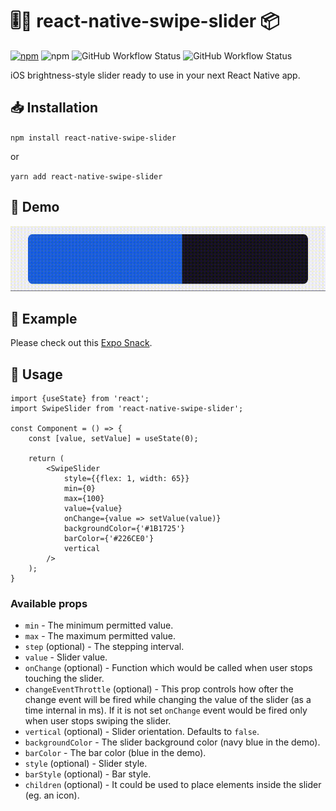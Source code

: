 # 🎚️🤏 react-native-swipe-slider 📦

[![npm](https://img.shields.io/npm/v/react-native-swipe-slider)](https://www.npmjs.com/package/react-native-swipe-slider)
![npm](https://img.shields.io/npm/dm/react-native-swipe-slider)
![GitHub Workflow Status](https://img.shields.io/github/workflow/status/tomekkleszcz/react-native-swipe-slider/Publish)
![GitHub Workflow Status](https://img.shields.io/github/workflow/status/tomekkleszcz/react-native-swipe-slider/Tests?label=tests)

iOS brightness-style slider ready to use in your next React Native app.

## 📥 Installation

`npm install react-native-swipe-slider`

or

`yarn add react-native-swipe-slider`

## 👀 Demo

![React Native Swipe Slider demo](demo/demo.gif)

## 💈 Example

Please check out this [Expo Snack](https://snack.expo.io/@tomekkleszcz/react-native-swipe-slider-example).

## 🧰 Usage

```
import {useState} from 'react';
import SwipeSlider from 'react-native-swipe-slider';

const Component = () => {
    const [value, setValue] = useState(0);
    
    return (
        <SwipeSlider
            style={{flex: 1, width: 65}}
            min={0}
            max={100}
            value={value}
            onChange={value => setValue(value)}
            backgroundColor={'#1B1725'}
            barColor={'#226CE0'}
            vertical
        />
    );
}
```

### Available props

* `min` - The minimum permitted value.
* `max` - The maximum permitted value.
* `step` (optional) - The stepping interval.
* `value` - Slider value.
* `onChange` (optional) - Function which would be called when user stops touching the slider.
* `changeEventThrottle` (optional) - This prop controls how ofter the change event will be fired while changing the value of the slider (as a time internal in ms). If it is not set `onChange` event would be fired only when user stops swiping the slider.
* `vertical` (optional) - Slider orientation. Defaults to `false`.
* `backgroundColor` - The slider background color (navy blue in the demo).
* `barColor` - The bar color (blue in the demo).
* `style` (optional) - Slider style.
* `barStyle` (optional) - Bar style.
* `children` (optional) - It could be used to place elements inside the slider (eg. an icon).

